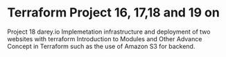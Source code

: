 # Terraform Project 16, 17,18 and 19 on
Project 18 darey.io Implemetation infrastructure and deployment of two websites with terraform Introduction to Modules and Other Advance Concept in Terraform such as the use of Amazon S3 for backend.
